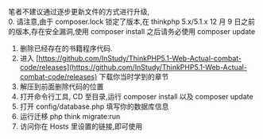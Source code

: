 笔者不建议通过逐步更新文件的方式进行升级,  
0. 请注意,由于 composer.lock 锁定了版本,在 thinkphp 5.x/5.1.x 12 月 9 日之前的版本,存在安全漏洞,使用 composer install 之后请务必使用 composer update
1. 删除已经存在的书籍程序代码.  
2. 进入 [https://github.com/InStudy/ThinkPHP5.1-Web-Actual-combat-code/releases](https://github.com/InStudy/ThinkPHP5.1-Web-Actual-combat-code/releases) 下载你当时学到的章节
3. 解压到前面删除代码的位置
4. 打开命令行工具, CD 至目录,运行 composer install 以及 composer update
5. 打开 config/database.php 填写你的数据库信息
6. 运行迁移 php think migrate:run
5. 访问你在 Hosts 里设置的链接,即可使用